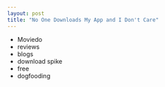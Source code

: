 ```yaml
---
layout: post
title: "No One Downloads My App and I Don't Care"
---
```


- Moviedo
- reviews
- blogs
- download spike
- free
- dogfooding